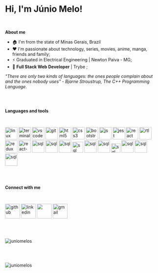 # Hi, I'm **Júnio Melo**!

<br />

**About me**

- 🏠 I'm from the state of Minas Gerais, Brazil
- ❤️ I'm passionate about technology, series, movies, anime, manga, friends and family;
- ⚡ Graduated in Electrical Engineering | Newton Paiva - MG;
- 🚀 **Full Stack Web Developer** | Trybe ;


_"There are only two kinds of languages: the ones people complain about and the ones nobody uses" - Bjarne Stroustrup, The C++ Programming Language._

<br />
<br />

**Languages and tools**

<br />

<p align="left">

[<img src="https://i.ibb.co/tKyz7G4/linux.png" alt="linux" width="40" height="40"/>](https://www.linux.org/")
[<img src="https://i.ibb.co/kgSThng/terminal1.png" alt="terminal" width="40" height="40"/>](#)
[<img src="https://i.ibb.co/d6MSdKX/vscode.png" alt="vscode" width="40" height="40">](https://code.visualstudio.com/)
[<img src="https://i.ibb.co/j5b6qVv/git.png" alt="git" width="40" height="40"/>](https://git-scm.com/)
[<img src="https://i.ibb.co/fN6Z3Zv/html5.png" alt="html5" width="40" height="40"/>](https://developer.mozilla.org/en-US/docs/Web/Guide/HTML/HTML5)
[<img src="https://i.ibb.co/z4C637n/css3.png" alt="css3" width="40" height="40"/>](https://developer.mozilla.org/en-US/docs/Archive/CSS3)
[<img src="https://i.ibb.co/ZSMSK2B/bootstrap.png" alt="bootstrap" width="40" height="40"/>](https://getbootstrap.com/)
[<img src="https://i.ibb.co/PMTq3h1/javascript.png" alt="js" width="40" height="40">](https://developer.mozilla.org/en-US/docs/Web/JavaScript)
[<img src="https://i.ibb.co/tHKpKsf/jest.png" alt="jest" width="40" height="40"/>](https://jestjs.io/)
[<img src="https://i.ibb.co/GdWdBBG/react.png" alt="react" width="40" height="40"/>](https://reactjs.org/)
[<img src="https://i.ibb.co/ynmgxBX/rtl.png" alt="rtl" width="40" height="40"/>](https://testing-library.com/docs/react-testing-library/intro)
[<img src="https://i.ibb.co/hWs1pvw/redux.png" alt="redux" width="40" height="40"/>](https://redux.js.org/)
[<img src="https://i.ibb.co/Kjgxhp2/react-Hooks.png" alt="react-hooks" width="40" height="40"/>](https://reactjs.org/docs/hooks-intro.html)
[<img src="https://i.ibb.co/yBd3m08/sql.png" alt="sql" width="40" height="40"/>](https://pt.wikipedia.org/wiki/SQL)
[<img src="https://i.ibb.co/v1Dh28G/mongodb.png" alt="sql" width="40" height="40"/>](https://www.mongodb.com)
[<img src="https://i.ibb.co/8rBYsbj/nodejs.png" alt="sql" width="40" height="40"/>](https://nodejs.org/en/)
[<img src="https://i.ibb.co/hMmvBvY/python.png" alt="sql" width="35" height="35"/>](https://nodejs.org/en/)
[<img src="https://i.ibb.co/J5byjjc/java.png" alt="sql" width="40" height="40"/>](https://nodejs.org/en/)
[<img src="https://i.ibb.co/gdjJ4YX/spring.png" alt="sql" width="40" height="40"/>](https://nodejs.org/en/)
[<img src="https://i.ibb.co/wsTL3Br/JUnit.png" alt="sql" width="30" height="30"/>](https://nodejs.org/en/)
[<img src="https://i.ibb.co/ZTmbL3s/docker.png" alt="sql" width="40" height="40"/>](https://nodejs.org/en/)
[<img src="https://i.ibb.co/rFkQyxb/kubertes.png" alt="sql" width="40" height="40"/>](https://nodejs.org/en/)
[<img src="https://i.ibb.co/3s8hm7d/kafka.png" alt="sql" width="40" height="40"/>](https://nodejs.org/en/)

</p>

<br />
<br />

**Connect with me**

<br />

[<img src="https://i.ibb.co/LJ3JKm9/github.png" alt="github" width="48px" height="48px">](https://github.com/juniomelos)
[<img src="https://i.ibb.co/qxg3WkK/linkedin-1.png" alt="linkedin" width="48px" height="48px">](https://www.linkedin.com/in/juniomelos/)
[<img src="https://i.ibb.co/Np67zVg/twitter-1.png" width="48px" height="48px">](https://twitter.com/JUNIOMELO8)
[<img src="https://i.ibb.co/zRKH9st/gmail-1.png" alt="gmail" width="48px" height="48px">](mailto:juniomelos@gmail.com)

<br />
<br />

<p>
    <img align="center" src="https://github-readme-stats.vercel.app/api?username=juniomelos&count_private=true&show_icons=true&theme=graywhite&icon_color=268bd2&title_color=268bd2" alt="juniomelos" />
</p>

<br />
<br />

<p align="left"> <img src="https://komarev.com/ghpvc/?username=juniomelos&color=blueviolet" alt="juniomelos" /> </p>
